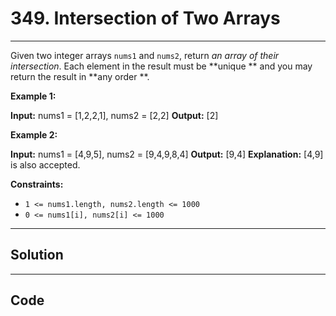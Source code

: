 # 349. Intersection of Two Arrays

---

Given two integer arrays `nums1` and `nums2`, return _an array of their intersection_. Each element in the result must be **unique ** and you may return the result in **any order **.

 

**Example 1:**


**Input:** nums1 = [1,2,2,1], nums2 = [2,2]
**Output:** [2]


**Example 2:**


**Input:** nums1 = [4,9,5], nums2 = [9,4,9,8,4]
**Output:** [9,4]
**Explanation:** [4,9] is also accepted.


 

**Constraints:**

  * `1 <= nums1.length, nums2.length <= 1000`
  * `0 <= nums1[i], nums2[i] <= 1000`

---

## Solution



---

## Code
```python


```